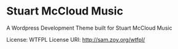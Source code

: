 # Stuart McCloud Music
A Wordpress Development Theme built for Stuart McCloud Music

License: WTFPL
License URI: http://sam.zoy.org/wtfpl/

